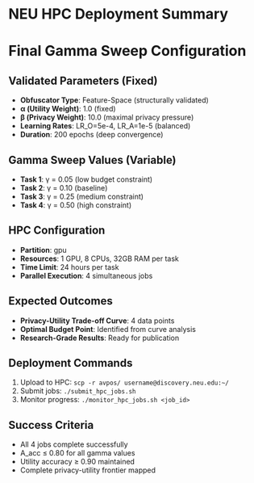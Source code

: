 # NEU HPC Deployment Summary
# Final Gamma Sweep Configuration

## Validated Parameters (Fixed)
- **Obfuscator Type**: Feature-Space (structurally validated)
- **α (Utility Weight)**: 1.0 (fixed)
- **β (Privacy Weight)**: 10.0 (maximal privacy pressure)
- **Learning Rates**: LR_O=5e-4, LR_A=1e-5 (balanced)
- **Duration**: 200 epochs (deep convergence)

## Gamma Sweep Values (Variable)
- **Task 1**: γ = 0.05 (low budget constraint)
- **Task 2**: γ = 0.10 (baseline)
- **Task 3**: γ = 0.25 (medium constraint)
- **Task 4**: γ = 0.50 (high constraint)

## HPC Configuration
- **Partition**: gpu
- **Resources**: 1 GPU, 8 CPUs, 32GB RAM per task
- **Time Limit**: 24 hours per task
- **Parallel Execution**: 4 simultaneous jobs

## Expected Outcomes
- **Privacy-Utility Trade-off Curve**: 4 data points
- **Optimal Budget Point**: Identified from curve analysis
- **Research-Grade Results**: Ready for publication

## Deployment Commands
1. Upload to HPC: `scp -r avpos/ username@discovery.neu.edu:~/`
2. Submit jobs: `./submit_hpc_jobs.sh`
3. Monitor progress: `./monitor_hpc_jobs.sh <job_id>`

## Success Criteria
- All 4 jobs complete successfully
- A_acc ≤ 0.80 for all gamma values
- Utility accuracy ≥ 0.90 maintained
- Complete privacy-utility frontier mapped
